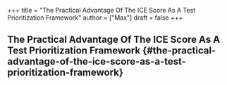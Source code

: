 +++
title = "The Practical Advantage Of The ICE Score As A Test Prioritization Framework"
author = ["Max"]
draft = false
+++

## The Practical Advantage Of The ICE Score As A Test Prioritization Framework {#the-practical-advantage-of-the-ice-score-as-a-test-prioritization-framework}
